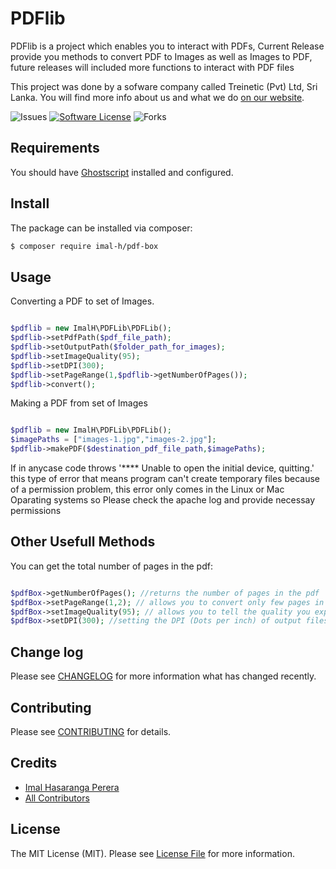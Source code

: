 # PDFlib
PDFlib is a project which enables you to interact with PDFs, Current Release provide you methods to convert PDF to Images as well as Images to PDF, future releases will included more functions to interact with PDF files

This project was done by a sofware company called Treinetic (Pvt) Ltd, Sri Lanka. You will find more info about us and what we do [on our website](http://www.treinetic.com).

![Issues](https://img.shields.io/github/issues/imalhasaranga/PDFBox.svg)
[![Software License](https://img.shields.io/badge/license-MIT-blue.svg)](LICENSE.md)
![Forks](https://img.shields.io/github/forks/imalhasaranga/PDFBox.svg)


## Requirements

You should have [Ghostscript](http://www.ghostscript.com/) installed and configured.

## Install

The package can be installed via composer:
``` bash
$ composer require imal-h/pdf-box
```

## Usage

Converting a PDF to set of Images.

```php

$pdflib = new ImalH\PDFLib\PDFLib();
$pdflib->setPdfPath($pdf_file_path);
$pdflib->setOutputPath($folder_path_for_images);
$pdflib->setImageQuality(95);
$pdflib->setDPI(300);
$pdflib->setPageRange(1,$pdflib->getNumberOfPages());
$pdflib->convert();

```

Making a PDF from set of Images

```php

$pdflib = new ImalH\PDFLib\PDFLib();
$imagePaths = ["images-1.jpg","images-2.jpg"];
$pdflib->makePDF($destination_pdf_file_path,$imagePaths);

```

If in anycase code throws '**** Unable to open the initial device, quitting.' this type of error that means program can't create temporary files because of a permission problem, this error only comes in the Linux or Mac Oparating systems so Please check the apache log and provide necessay permissions

## Other Usefull Methods
You can get the total number of pages in the pdf:
```php

$pdfBox->getNumberOfPages(); //returns the number of pages in the pdf
$pdfBox->setPageRange(1,2); // allows you to convert only few pages in the PDF Document
$pdfBox->setImageQuality(95); // allows you to tell the quality you expect in the output Jpg file
$pdfBox->setDPI(300); //setting the DPI (Dots per inch) of output files

```

## Change log

Please see [CHANGELOG](CHANGELOG.md) for more information what has changed recently.

## Contributing

Please see [CONTRIBUTING](CONTRIBUTING.md) for details.

## Credits

- [Imal Hasaranga Perera](https://github.com/imalhasaranga)
- [All Contributors](../../contributors)


## License

The MIT License (MIT). Please see [License File](LICENSE.md) for more information.
